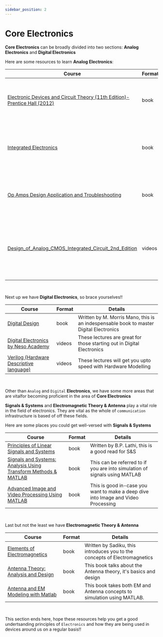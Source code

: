```yaml
---
sidebar_position: 2
---
```


# Core Electronics

**Core Electronics** can be broadly divided into two sections: **Analog Electronics** and **Digital Electronics**

Here are some resources to learn **Analog Electronics**:

| Course | Format | Details |
|--------|-------------------|---------|
| [Electronic Devices and Circuit Theory (11th Edition)-Prentice Hall (2012)](https://1lib.in/book/2369321/cb7e08)| book | Written by Robert L. Boylestad, Louis Nashelsky, this is a must read! |
| [Integrated Electronics](https://1lib.in/book/3335804/8ddc08) | book | Written by Millmain and Halkias, great pick for Integrated Systems |
| [Op Amps Design Application and Troubleshooting](https://1lib.in/book/465750/4cca61) | book | Written by David Terrell, introduces you to Op Amp design |
| [Design_of_Analog_CMOS_Integrated_Circuit_2nd_Edition](https://www.youtube.com/playlist?list=PLyYrySVqmyVPzvVlPW-TTzHhNWg1J_0LU)| videos | These lectures will provide a deep insight into Electronic devices and circuits |
<br />


Next up we have **Digital Electronics**, so brace yourselves!!<br />


| Course | Format | Details |
|--------|-----------------|---------|
| [Digital Design](https://libgen.rocks/ads.php?md5=19AE9356FDFDAE6738F4622FC1411249) | book | Written by M. Morris Mano, this is an indespensable book to master Digital Electronics |
| [Digital Electronics by Neso Academy](https://www.youtube.com/playlist?list=PLBlnK6fEyqRjMH3mWf6kwqiTbT798eAOm) | videos | These lectures are great for those starting out in Digital Electronics |
| [Verilog (Hardware Descriptive language)](https://www.youtube.com/playlist?list=PLUtfVcb-iqn-EkuBs3arreilxa2UKIChl) | videos | These lectures will get you upto speed with Hardware Modelling |
<br />

Other than `Analog` and `Digital` **Electronics**, we have some more areas that are vitalfor becoming proficient in the area of **Core Electronics**

**Signals & Systems** and **Electromagnetic Theory & Antenna** play a vital role in the field of electronics. They are vital as the whole of `communication` infrastructure is based of off these fields. 

Here are some places you could get well-versed with **Signals & Systems**

| Course | Format | Details |
|--------|-----------------|---------|
| [Principles of Linear Signals and Systems](https://1lib.in/book/2086829/a6654f) | book | Written by B.P. Lathi, this is a good read for S&S |
| [Signals and Systems: Analysis Using Transform Methods & MATLAB](https://1lib.in/book/1226584/5e851a) | book | This can be referred to if you are into simulation of signals using MATLAB |
| [Advanced Image and Video Processing Using MATLAB](https://1lib.in/book/3661071/36660d) | book | This is good in-case you want to make a deep dive into Image and Video Processing |
<br />

Last but not the least we have **Electromagnetic Theory & Antenna**

| Course | Format | Details |
|--------|-----------------|---------|
| [Elements of Electromagnetics](https://1lib.in/book/5395217/b03345) | book | Written by Sadiku, this introduces you to the concepts of Electromagnetics |
| [Antenna Theory: Analysis and Design ](https://1lib.in/book/2739531/71065b) | book | This book talks about the Antenna theory, it's basics and design |
| [Antenna and EM Modeling with Matlab](https://1lib.in/book/1270182/6923e8) | book | This book takes both EM and Antenna concepts to simulation using MATLAB. |
<br />

This section ends here, hope these resources help you get a good undertsanding principles of `Electronics` and how they are being used in devices around us on a regular basis!!
